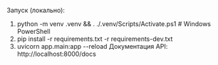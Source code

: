 Запуск (локально): 
1) python -m venv .venv && . 
./.venv/Scripts/Activate.ps1  # Windows 
PowerShell 
2) pip install -r requirements.txt -r 
requirements-dev.txt 
3) uvicorn app.main:app --reload 
Документация API: 
http://localhost:8000/docs 